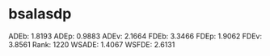 # bsalasdp

ADEb: 1.8193
ADEp: 0.9883
ADEv: 2.1664
FDEb: 3.3466
FDEp: 1.9062
FDEv: 3.8561
Rank: 1220
WSADE: 1.4067
WSFDE: 2.6131